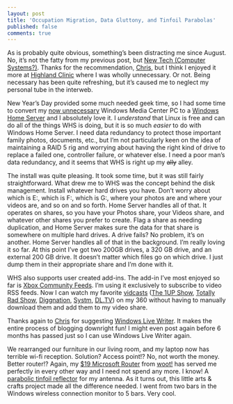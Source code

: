 ```yaml
---
layout: post
title: 'Occupation Migration, Data Gluttony, and Tinfoil Parabolas'
published: false
comments: true
---
```


As is probably quite obvious, something’s been distracting me since August. No, it’s not the fatty from my previous post, but <a href="http://www.newtechsys.com">New Tech (Computer Systems?)</a>. Thanks for the recommendation, <a href="http://www.chrisbenard.net" target="_blank">Chris</a>, but I think I enjoyed it more at <a href="http://www.highlandclinic.com" target="_blank">Highland Clinic</a> where I was wholly unnecessary. Or not. Being necessary has been quite refreshing, but it’s caused me to neglect my personal tube in the interweb.

New Year’s Day provided some much needed geek time, so I had some time to convert my <a href="http://gizmodo.com/gadgets/xbox-360-divx%5Cxvid-test/xbox-360-divxxvid-playback-tested-verdict-its-almost-perfect-329769.php" target="_blank">now unnecessary</a> Windows Media Center PC to a <a href="http://www.microsoft.com/windows/products/winfamily/windowshomeserver/default.mspx">Windows Home Server</a> and I absolutely love it. I <em>understand</em> that Linux is free and can do all of the things WHS is doing, but it is so much <em>easier</em> to do with Windows Home Server. I need data redundancy to protect those important family photos, documents, etc., but I’m not particularly keen on the idea of maintaining a RAID 5 rig and worrying about having the right kind of drive to replace a failed one, controller failure, or whatever else. I need a poor man’s data redundancy, and it seems that WHS is right up my <span style="text-decoration: line-through;">ally</span> alley.

The install was quite pleasing. It took some time, but it was still fairly straightforward. What drew me to WHS was the concept behind the disk management. Install whatever hard drives you have. Don’t worry about which is E:, which is F:, which is G:, where your photos are and where your videos are, and so on and so forth. Home Server handles all of that. It operates on shares, so you have your Photos share, your Videos share, and whatever other shares you prefer to create. Flag a share as needing duplication, and Home Server makes sure the data for that share is somewhere on multiple hard drives. A drive fails? No problem, it’s on another. Home Server handles all of that in the background. I’m really loving it so far. At this point I’ve got two 200GB drives, a 320 GB drive, and an external 200 GB drive. It doesn’t matter which files go on which drive. I just dump them in their appropriate share and I’m done with it.

WHS also supports user created add-ins. The add-in I’ve most enjoyed so far is <a href="http://www.microseth.com/wp-content/uploads/2008/01/WHS%20Community%20Feeds3.png" target="_blank">Xbox Community Feeds</a>. I’m using it exclusively to subscribe to video RSS feeds. Now I can watch my favorite <a href="http://en.wikipedia.org/wiki/Vidcast">vidcasts</a> (<a href="http://www.1up.com/do/minisite?cId=3145462">The 1UP Show</a>, <a href="http://www.totallyradshow.com/">Totally Rad Show</a>, <a href="http://revision3.com/diggnation">Diggnation</a>, <a href="http://revision3.com/systm">Systm</a>, <a href="http://dl.tv/">DL.TV</a>) on my 360 without having to manually download them and add them to my video share.

Thanks again to <a href="http://www.chrisbenard.net/">Chris</a> for suggesting <a href="http://windowslivewriter.spaces.live.com/">Windows Live Writer</a>. It makes the entire process of blogging downright fun! I might even post again before 6 months has passed just so I can use Windows Live Writer again.

We rearranged our furniture in our living room, and my laptop now has terrible wi-fi reception. Solution? Access point!? No, not worth the money. Better router!? Again, my <a href="http://www.microsoft.com/products/info/product.aspx?view=22&amp;pcid=13194ee9-f7e7-4785-9cbf-f5ed24e8eff4&amp;type=ovr">$19 Microsoft Router</a> from <a href="http://www.woot.com/">woot!</a> has served me perfectly in every other way and I need not spend any more. I know! A <a href="http://www.freeantennas.com/projects/template2/index.html">parabolic tinfoil reflector</a> for my antenna. As it turns out, this little arts &amp; crafts project made all the difference needed. I went from two bars in the Windows wireless connection monitor to 5 bars. Very cool.
